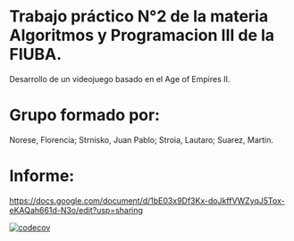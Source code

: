 # Trabajo práctico N°2 de la materia Algoritmos y Programacion III de la FIUBA.

Desarrollo de un videojuego basado en el Age of Empires II.

# Grupo formado por:
Norese, Florencia;
Strnisko, Juan Pablo;
Stroia, Lautaro;
Suarez, Martin.

# Informe:
https://docs.google.com/document/d/1bE03x9Df3Kx-doJkffVWZyqJ5Tox-eKAQah661d-N3o/edit?usp=sharing


[![codecov](https://codecov.io/gh/jpstrnisko/TP2-7507/branch/master/graph/badge.svg)](https://codecov.io/gh/jpstrnisko/TP2-7507)


